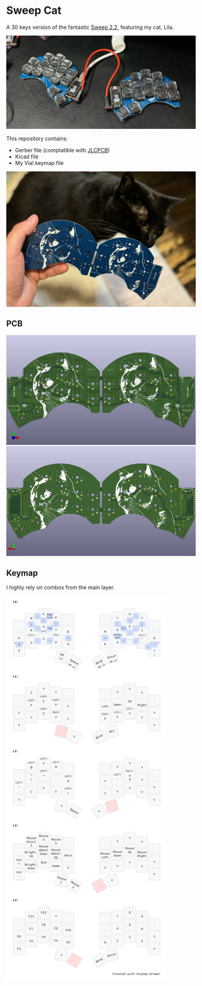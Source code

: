 # Sweep Cat

A 30 keys version of the fantastic [Sweep 2.2](https://github.com/davidphilipbarr/Sweep), featuring my cat, Lila.

![keeb](./images/keeb.jpeg)

This repository contains:
- Gerber file (comptatible with [JLCPCB](https://jlcpcb.com))
- Kicad file
- My Vial keymap file

![lila](./images/lila.jpeg)

## PCB

![front](./images/front.png)
![back](./images/back.png)

## Keymap

I highly rely on combos from the main layer.

![keymap](./images/keymap.svg)
